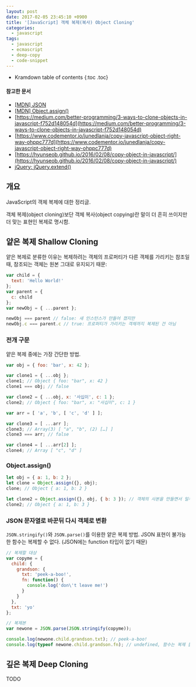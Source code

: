 ```yaml
---
layout: post
date: 2017-02-05 23:45:10 +0900
title: '[JavaScript] 객체 복제(복사) Object Cloning'
categories:
  - javascript
tags:
  - javascript
  - ecmascript
  - deep-copy
  - code-snippet
---
```


* Kramdown table of contents
{:toc .toc}

#### 참고한 문서

- [\[MDN\] JSON](https://developer.mozilla.org/en-US/docs/Web/JavaScript/Reference/Global_Objects/JSON)
- [\[MDN\] Object.assign()](https://developer.mozilla.org/en-US/docs/Web/JavaScript/Reference/Global_Objects/Object/assign)
- [https://medium.com/better-programming/3-ways-to-clone-objects-in-javascript-f752d148054d](https://medium.com/better-programming/3-ways-to-clone-objects-in-javascript-f752d148054d)
- [https://www.codementor.io/junedlanja/copy-javascript-object-right-way-ohppc777d](https://www.codementor.io/junedlanja/copy-javascript-object-right-way-ohppc777d)
- [https://hyunseob.github.io/2016/02/08/copy-object-in-javascript/](https://hyunseob.github.io/2016/02/08/copy-object-in-javascript/)
- [jQuery: jQuery.extend()](https://api.jquery.com/jquery.extend/)

## 개요

JavaScript의 객체 복제에 대한 정리글.

객체 복제(object cloning)보단 객체 복사(object copying)란 말이 더 흔히 쓰이지만 더 맞는 표현인 복제로 명시함.

## 얕은 복제 Shallow Cloning

얕은 복제로 분류한 이유는 복제하려는 객체의 프로퍼티가 다른 객체를 가리키는 참조일 때, 참조되는 객체는 원본 그대로 유지되기 때문:

```js
var child = {
  text: 'Hello World!'
};
var parent = {
  c: child
};
var newObj = { ...parent };

newObj === parent // false: 새 인스턴스가 만들어 졌지만
newObj.c === parent.c // true: 프로퍼티가 가리키는 객체까지 복제된 건 아님
```

### 전개 구문

얕은 복제 중에는 가장 간단한 방법.

```js
var obj = { foo: 'bar', x: 42 };

var clone1 = { ...obj };
clone1; // Object { foo: "bar", x: 42 }
clone1 === obj; // false

var clone2 = { ...obj, x: '사십이', c: 1 };
clone2; // Object { foo: "bar", x: "사십이", c: 1 }
```

```js
var arr = [ 'a', 'b', [ 'c', 'd' ] ];

var clone3 = [ ...arr ];
clone3; // Array(3) [ "a", "b", (2) […] ]
clone3 === arr; // false

var clone4 = [ ...arr[2] ];
clone4; // Array [ "c", "d" ]
```

### Object.assign()

```js
let obj = { a: 1, b: 2 };
let clone = Object.assign({}, obj);
clone; // Object { a: 1, b: 2 }

let clone2 = Object.assign({}, obj, { b: 3 }); // 객체의 사본을 만들면서 일부 프로퍼티는 재할당
clone2; // Object { a: 1, b: 3 }
```

### JSON 문자열로 바꾼뒤 다시 객체로 변환

`JSON.stringify()`와 `JSON.parse()`를 이용한 얕은 복제 방법. JSON 표현이 불가능한 함수는 복제할 수 없다. (JSON에는 function 타입이 없기 때문)

```js
// 복제할 대상
var copyme = {
  child: {
    grandson: {
      txt: 'peek-a-boo!',
      fn: function() {
        console.log('don\'t leave me!')
      }
    }
  },
  txt: 'yo'
};

// 복제본
var newone = JSON.parse(JSON.stringify(copyme));

console.log(newone.child.grandson.txt); // peek-a-boo!
console.log(typeof newone.child.grandson.fn); // undefined, 함수는 복제 불가
```

## 깊은 복제 Deep Cloning

TODO
